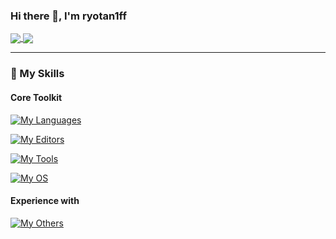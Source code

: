 ### Hi there 👋, I'm ryotan1ff

<a href="https://github.com/ryotan1ff">
  <img align="center" src="https://github-readme-stats.vercel.app/api?username=ryotan1ff&show_icons=true&theme=radical&hide_border=true&count_private=true" />
</a>
<a href="https://github.com/ryotan1ff">
  <img align="center" src="https://github-readme-stats.vercel.app/api/top-langs/?username=ryotan1ff&layout=compact&theme=radical&hide_border=true&count_private=true" />
</a>

---

### 🌱 My Skills

#### Core Toolkit

[![My Languages](https://skillicons.dev/icons?i=cs,cpp,c,py,html,css)](https://skillicons.dev)

[![My Editors](https://skillicons.dev/icons?i=rider,vscode,visualstudio)](https://skillicons.dev)

[![My Tools](https://skillicons.dev/icons?i=unity,git,github,md,notion,discord,blender)](https://skillicons.dev)

[![My OS](https://skillicons.dev/icons?i=windows,linux,ubuntu)](https://skillicons.dev)

#### Experience with

[![My Others](https://skillicons.dev/icons?i=js,ts,php,ruby,mysql,nodejs,react,vue,aws,wordpress)](https://skillicons.dev)

